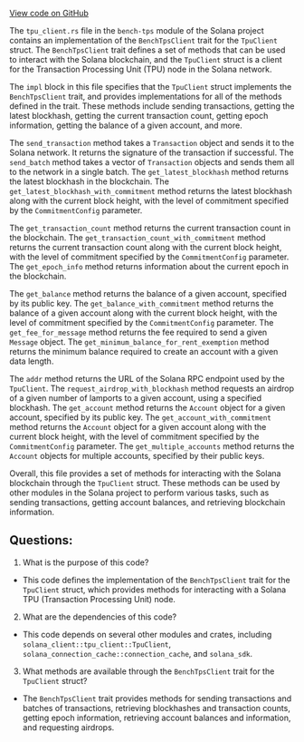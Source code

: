 
[View code on GitHub](https://github.com/solana-labs/solana/blob/master/bench-tps/src/bench_tps_client/tpu_client.rs)

The `tpu_client.rs` file in the `bench-tps` module of the Solana project contains an implementation of the `BenchTpsClient` trait for the `TpuClient` struct. The `BenchTpsClient` trait defines a set of methods that can be used to interact with the Solana blockchain, and the `TpuClient` struct is a client for the Transaction Processing Unit (TPU) node in the Solana network.

The `impl` block in this file specifies that the `TpuClient` struct implements the `BenchTpsClient` trait, and provides implementations for all of the methods defined in the trait. These methods include sending transactions, getting the latest blockhash, getting the current transaction count, getting epoch information, getting the balance of a given account, and more.

The `send_transaction` method takes a `Transaction` object and sends it to the Solana network. It returns the signature of the transaction if successful. The `send_batch` method takes a vector of `Transaction` objects and sends them all to the network in a single batch. The `get_latest_blockhash` method returns the latest blockhash in the blockchain. The `get_latest_blockhash_with_commitment` method returns the latest blockhash along with the current block height, with the level of commitment specified by the `CommitmentConfig` parameter.

The `get_transaction_count` method returns the current transaction count in the blockchain. The `get_transaction_count_with_commitment` method returns the current transaction count along with the current block height, with the level of commitment specified by the `CommitmentConfig` parameter. The `get_epoch_info` method returns information about the current epoch in the blockchain.

The `get_balance` method returns the balance of a given account, specified by its public key. The `get_balance_with_commitment` method returns the balance of a given account along with the current block height, with the level of commitment specified by the `CommitmentConfig` parameter. The `get_fee_for_message` method returns the fee required to send a given `Message` object. The `get_minimum_balance_for_rent_exemption` method returns the minimum balance required to create an account with a given data length.

The `addr` method returns the URL of the Solana RPC endpoint used by the `TpuClient`. The `request_airdrop_with_blockhash` method requests an airdrop of a given number of lamports to a given account, using a specified blockhash. The `get_account` method returns the `Account` object for a given account, specified by its public key. The `get_account_with_commitment` method returns the `Account` object for a given account along with the current block height, with the level of commitment specified by the `CommitmentConfig` parameter. The `get_multiple_accounts` method returns the `Account` objects for multiple accounts, specified by their public keys.

Overall, this file provides a set of methods for interacting with the Solana blockchain through the `TpuClient` struct. These methods can be used by other modules in the Solana project to perform various tasks, such as sending transactions, getting account balances, and retrieving blockchain information.
## Questions: 
 1. What is the purpose of this code?
- This code defines the implementation of the `BenchTpsClient` trait for the `TpuClient` struct, which provides methods for interacting with a Solana TPU (Transaction Processing Unit) node.

2. What are the dependencies of this code?
- This code depends on several other modules and crates, including `solana_client::tpu_client::TpuClient`, `solana_connection_cache::connection_cache`, and `solana_sdk`.

3. What methods are available through the `BenchTpsClient` trait for the `TpuClient` struct?
- The `BenchTpsClient` trait provides methods for sending transactions and batches of transactions, retrieving blockhashes and transaction counts, getting epoch information, retrieving account balances and information, and requesting airdrops.